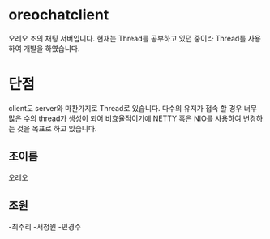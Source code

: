 # oreochatclient
오레오 조의 채팅 서버입니다. 현재는 Thread를 공부하고 있던 중이라 Thread를 사용하여 개발을 하였습니다.

# 단점
client도 server와 마찬가지로 Thread로 있습니다.
다수의 유저가 접속 할 경우 너무 많은 수의 thread가 생성이 되어 비효율적이기에 NETTY 혹은 NIO를 사용하여 변경하는 것을 목표로 하고 있습니다.

## 조이름
오레오

## 조원
-최주리 
-서청원
-민경수
